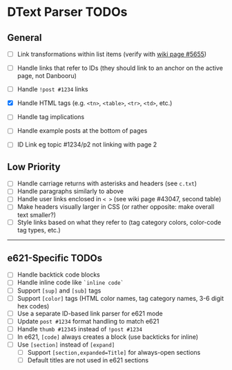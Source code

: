 # DText Parser TODOs

## General
- [ ] Link transformations within list items (verify with [wiki page #5655](https://danbooru.donmai.us/wiki_pages/5655))
- [ ] Handle links that refer to IDs (they should link to an anchor on the active page, not Danbooru)
- [ ] Handle `!post #1234` links
- [x] Handle HTML tags (e.g. `<tn>`, `<table>`, `<tr>`, `<td>`, etc.)
- [ ] Handle tag implications
- [ ] Handle example posts at the bottom of pages
- [ ] ID Link eg topic #1234/p2 not linking with page 2


## Low Priority
- [ ] Handle carriage returns with asterisks and headers (see `c.txt`)
- [ ] Handle paragraphs similarly to above
- [ ] Handle user links enclosed in `< >` (see wiki page #43047, second table)
- [ ] Make headers visually larger in CSS (or rather opposite: make overall text smaller?)
- [ ] Style links based on what they refer to (tag category colors, color-code tag types, etc.)

---

## e621-Specific TODOs

- [ ] Handle backtick code blocks
- [ ] Handle inline code like `` `inline code` ``
- [ ] Support `[sup]` and `[sub]` tags
- [ ] Support `[color]` tags (HTML color names, tag category names, 3-6 digit hex codes)
- [ ] Use a separate ID-based link parser for e621 mode
- [ ] Update `post #1234` format handling to match e621
- [ ] Handle `thumb #12345` instead of `!post #1234`
- [ ] In e621, `[code]` always creates a block (use backticks for inline)
- [ ] Use `[section]` instead of `[expand]`
  - [ ] Support `[section,expanded=Title]` for always-open sections
  - [ ] Default titles are not used in e621 sections
